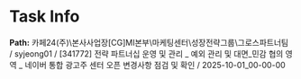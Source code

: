 # Task Info

**Path:** 카페24(주)\본사사업장\[CG]MI본부\마케팅센터\성장전략그룹\그로스파트너팀 / syjeong01 / [341772] 전략 파트너십 운영 및 관리 _ 예외 관리 및 대면_민감 협의 영역 _ 네이버 통합 광고주 센터 오픈 변경사항 점검 및 확인 / 2025-10-01_00-00-00

